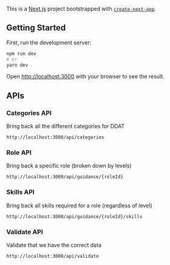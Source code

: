 This is a [Next.js](https://nextjs.org/) project bootstrapped with [`create-next-app`](https://github.com/vercel/next.js/tree/canary/packages/create-next-app).

## Getting Started

First, run the development server:

```bash
npm run dev
# or
yarn dev
```

Open [http://localhost:3000](http://localhost:3000) with your browser to see the result.

## APIs

### Categories API

Bring back all the different categories for DDAT

```
http://localhost:3000/api/categories
```

### Role API

Bring back a specific role (broken down by levels)

```
http://localhost:3000/api/guidance/{roleId}
```

### Skills API

Bring back all skills required for a role (regardless of level)

```
http://localhost:3000/api/guidance/{roleId}/skills
```

### Validate API

Validate that we have the correct data

```
http://localhost:3000/api/validate
```

